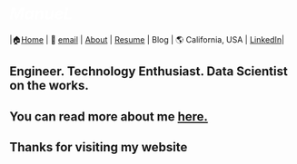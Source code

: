 #  *<span style="color:white">ManueL  </span>*


|🏠[Home](https://manuelsr26.github.io/) | 📧 [email](mailto:manuel.isr@outlook.com) | [About](https://manuelsr26.github.io/about) | [Resume](https://manuelsr26.github.io/cv) | Blog | 🌎 California, USA | [LinkedIn](https://www.linkedin.com/in/manuel-silva-ramirez/)|

<p style="text-align: center;">
  
## Engineer. Technology Enthusiast. Data Scientist on the works.

## You can read more about me [here.](https://manuelsr26.github.io/about)
  
## Thanks for visiting my website
</p>
